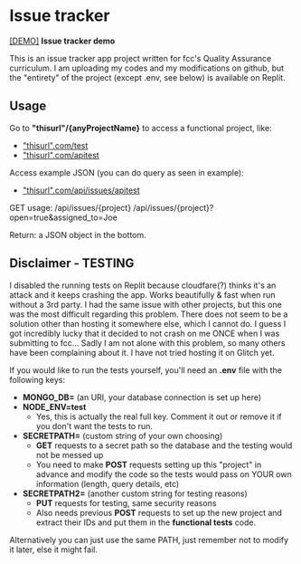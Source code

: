 # Issue tracker

[[DEMO]](https://replit.com/@d-0-t/Issue-Tracker?v=1) **Issue tracker demo**

This is an issue tracker app project written for fcc's Quality Assurance curriculum. I am uploading my codes and my modifications on github, but the "entirety" of the project (except .env, see below) is available on Replit.

## Usage

Go to **"thisurl"/{anyProjectName}** to access a functional project, like:  
- ["thisurl".com/test](https://issue-tracker.d-0-t.repl.co/test)
- ["thisurl".com/apitest](https://issue-tracker.d-0-t.repl.co/apitest)

Access example JSON (you can do query as seen in example):
- ["thisurl".com/api/issues/apitest](https://issue-tracker.d-0-t.repl.co/api/issues/apitest)

GET usage:
    /api/issues/{project}
    /api/issues/{project}?open=true&assigned_to=Joe

Return: a JSON object in the bottom.

## Disclaimer - TESTING

I disabled the running tests on Replit because cloudfare(?) thinks it's an attack and it keeps crashing the app. Works beautifully & fast when run without a 3rd party. I had the same issue with other projects, but this one was the most difficult regarding this problem. There does not seem to be a solution other than hosting it somewhere else, which I cannot do. I guess I got incredibly lucky that it decided to not crash on me ONCE when I was submitting to fcc... Sadly I am not alone with this problem, so many others have been complaining about it. I have not tried hosting it on Glitch yet.

If you would like to run the tests yourself, you'll need an **.env** file with the following keys:
- **MONGO_DB=** (an URI, your database connection is set up here)
- **NODE_ENV=test**
  - Yes, this is actually the real full key. Comment it out or remove it if you don't want the tests to run.
- **SECRETPATH=** (custom string of your own choosing)
  - **GET** requests to a secret path so the database and the testing would not be messed up
  - You need to make **POST** requests setting up this "project" in advance and modify the code so the tests would pass on YOUR own information (length, query details, etc) 
- **SECRETPATH2=** (another custom string for testing reasons)
  - **PUT** requests for testing, same security reasons
  - Also needs previous **POST** requests to set up the new project and extract their IDs and put them in the **functional tests** code.

Alternatively you can just use the same PATH, just remember not to modify it later, else it might fail.
